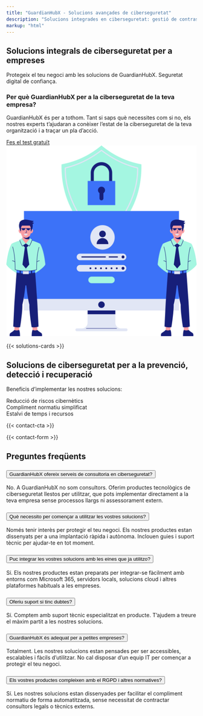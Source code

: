 ```yaml
---
title: "GuardianHubX - Solucions avançades de ciberseguretat"
description: "Solucions integrades en ciberseguretat: gestió de contrasenyes, formació en phishing, còpies de seguretat i detecció d’amenaces."
markup: "html"
---
```


<main class="container my-5">
<section class="bg-white py-1">
  <div class="container">
    <div class="row align-items-center">      
      <div class="col-lg-7 landing-slide-in-left">
        <h2 class="landing-section-title text-start mb-3">
          Solucions integrals de ciberseguretat per a empreses
        </h2>
        <p class="mb-3 landing-text-muted">
          Protegeix el teu negoci amb les solucions de GuardianHubX. Seguretat digital de confiança.
        </p>
        <h3 class="mb-3 text-start">
          Per què GuardianHubX per a la ciberseguretat de la teva empresa?
        </h3>
        <p class="mb-4 landing-text-muted">
          GuardianHubX és per a tothom. Tant si saps què necessites com si no, els nostres experts t’ajudaran a conèixer l’estat de la ciberseguretat de la teva organització i a traçar un pla d’acció.
        </p>
        <a href="/ca/test-ciberseguretat/" class="btn btn-primary btn-lg">
          Fes el test gratuït <i class="fas fa-arrow-right ms-2"></i>
        </a>
      </div>      
      <div class="col-lg-5 text-center landing-slide-in-right mt-4 mt-lg-0">
        <img src="/img/test-1.svg" alt="Solucions de ciberseguretat per a empreses" class="img-fluid" loading="lazy">
      </div>
    </div>
  </div>
</section>

<!-- Partners / Solutions Section -->
{{< solutions-cards >}}

<!-- CTA Section -->
<section class="landing-cta-section py-5">
  <div class="container text-center">
    <h2 class="landing-cta-title landing-fade-in mb-4">
      Solucions de ciberseguretat per a la prevenció, detecció i recuperació
    </h2>
    <p class="landing-cta-subtitle landing-fade-in mb-4">
      Beneficis d’implementar les nostres solucions:
    </p>
    <div class="row justify-content-center g-3">
      <div class="col-12 col-md-4">
        <div class="p-4 bg-light text-dark rounded-3 shadow-sm d-flex flex-column align-items-center justify-content-center h-100 text-center">
          <i class="fas fa-lock fa-2x text-primary mb-3"></i>
          <span class="fw-semibold fs-6">Reducció de riscos cibernètics</span>
        </div>
      </div>
      <div class="col-12 col-md-4">
        <div class="p-4 bg-light text-dark rounded-3 shadow-sm d-flex flex-column align-items-center justify-content-center h-100 text-center">
          <i class="fas fa-check-circle fa-2x text-success mb-3"></i>
          <span class="fw-semibold fs-6">Compliment normatiu simplificat</span>
        </div>
      </div>
      <div class="col-12 col-md-4">
        <div class="p-4 bg-light text-dark rounded-3 shadow-sm d-flex flex-column align-items-center justify-content-center h-100 text-center">
          <i class="fas fa-clock fa-2x text-info mb-3"></i>
          <span class="fw-semibold fs-6">Estalvi de temps i recursos</span>
        </div>
      </div>
    </div>
  </div>
</section>

{{< contact-cta >}}

<!-- Contact Section -->
<div id="contact"></div>
<section class="contact-section mb-5">
  {{< contact-form >}}
</section>
<section class="faq-section bg-light py-5">
  <div class="container">
    <h2 class="text-center mb-4">Preguntes freqüents</h2>
    <div class="accordion" id="faqAccordion">
      <div class="accordion-item">
        <h3 class="accordion-header" id="faq1">
          <button class="accordion-button collapsed" type="button" data-bs-toggle="collapse" data-bs-target="#faqCollapse1" aria-expanded="false" aria-controls="faqCollapse1">
            GuardianHubX ofereix serveis de consultoria en ciberseguretat?
          </button>
        </h3>
        <div id="faqCollapse1" class="accordion-collapse collapse" aria-labelledby="faq1" data-bs-parent="#faqAccordion">
          <div class="accordion-body">
            No. A GuardianHubX no som consultors. Oferim productes tecnològics de ciberseguretat llestos per utilitzar, que pots implementar directament a la teva empresa sense processos llargs ni assessorament extern.
          </div>
        </div>
      </div>
      <div class="accordion-item">
        <h3 class="accordion-header" id="faq2">
          <button class="accordion-button collapsed" type="button" data-bs-toggle="collapse" data-bs-target="#faqCollapse2" aria-expanded="false" aria-controls="faqCollapse2">
            Què necessito per començar a utilitzar les vostres solucions?
          </button>
        </h3>
        <div id="faqCollapse2" class="accordion-collapse collapse" aria-labelledby="faq2" data-bs-parent="#faqAccordion">
          <div class="accordion-body">
            Només tenir interès per protegir el teu negoci. Els nostres productes estan dissenyats per a una implantació ràpida i autònoma. Inclouen guies i suport tècnic per ajudar-te en tot moment.
          </div>
        </div>
      </div>
      <div class="accordion-item">
        <h3 class="accordion-header" id="faq3">
          <button class="accordion-button collapsed" type="button" data-bs-toggle="collapse" data-bs-target="#faqCollapse3" aria-expanded="false" aria-controls="faqCollapse3">
            Puc integrar les vostres solucions amb les eines que ja utilitzo?
          </button>
        </h3>
        <div id="faqCollapse3" class="accordion-collapse collapse" aria-labelledby="faq3" data-bs-parent="#faqAccordion">
          <div class="accordion-body">
            Sí. Els nostres productes estan preparats per integrar-se fàcilment amb entorns com Microsoft 365, servidors locals, solucions cloud i altres plataformes habituals a les empreses.
          </div>
        </div>
      </div>
      <div class="accordion-item">
        <h3 class="accordion-header" id="faq4">
          <button class="accordion-button collapsed" type="button" data-bs-toggle="collapse" data-bs-target="#faqCollapse4" aria-expanded="false" aria-controls="faqCollapse4">
            Oferiu suport si tinc dubtes?
          </button>
        </h3>
        <div id="faqCollapse4" class="accordion-collapse collapse" aria-labelledby="faq4" data-bs-parent="#faqAccordion">
          <div class="accordion-body">
            Sí. Comptem amb suport tècnic especialitzat en producte. T’ajudem a treure el màxim partit a les nostres solucions.
          </div>
        </div>
      </div>
      <div class="accordion-item">
        <h3 class="accordion-header" id="faq5">
          <button class="accordion-button collapsed" type="button" data-bs-toggle="collapse" data-bs-target="#faqCollapse5" aria-expanded="false" aria-controls="faqCollapse5">
            GuardianHubX és adequat per a petites empreses?
          </button>
        </h3>
        <div id="faqCollapse5" class="accordion-collapse collapse" aria-labelledby="faq5" data-bs-parent="#faqAccordion">
          <div class="accordion-body">
            Totalment. Les nostres solucions estan pensades per ser accessibles, escalables i fàcils d’utilitzar. No cal disposar d’un equip IT per començar a protegir el teu negoci.
          </div>
        </div>
      </div>
      <div class="accordion-item">
        <h3 class="accordion-header" id="faq6">
          <button class="accordion-button collapsed" type="button" data-bs-toggle="collapse" data-bs-target="#faqCollapse6" aria-expanded="false" aria-controls="faqCollapse6">
            Els vostres productes compleixen amb el RGPD i altres normatives?
          </button>
        </h3>
        <div id="faqCollapse6" class="accordion-collapse collapse" aria-labelledby="faq6" data-bs-parent="#faqAccordion">
          <div class="accordion-body">
            Sí. Les nostres solucions estan dissenyades per facilitar el compliment normatiu de forma automatitzada, sense necessitat de contractar consultors legals o tècnics externs.
          </div>
        </div>
      </div>
    </div>
  </div>
</section>
</main>